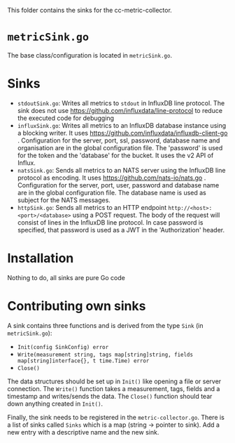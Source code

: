 This folder contains the sinks for the cc-metric-collector.

# `metricSink.go`
The base class/configuration is located in `metricSink.go`.

# Sinks
* `stdoutSink.go`: Writes all metrics to `stdout` in InfluxDB line protocol. The sink does not use https://github.com/influxdata/line-protocol to reduce the executed code for debugging
* `influxSink.go`: Writes all metrics to an InfluxDB database instance using a blocking writer. It uses https://github.com/influxdata/influxdb-client-go . Configuration for the server, port, ssl, password, database name and organisation are in the global configuration file. The 'password' is used for the token and the 'database' for the bucket. It uses the v2 API of Influx.
* `natsSink.go`: Sends all metrics to an NATS server using the InfluxDB line protocol as encoding. It uses https://github.com/nats-io/nats.go . Configuration for the server, port, user, password and database name are in the global configuration file. The database name is used as subject for the NATS messages.
* `httpSink.go`: Sends all metrics to an HTTP endpoint `http://<host>:<port>/<database>` using a POST request. The body of the request will consist of lines in the InfluxDB line protocol. In case password is specified, that password is used as a JWT in the 'Authorization' header.

# Installation
Nothing to do, all sinks are pure Go code

# Contributing own sinks
A sink contains three functions and is derived from the type `Sink` (in `metricSink.go`):
* `Init(config SinkConfig) error`
* `Write(measurement string, tags map[string]string, fields map[string]interface{}, t time.Time) error`
* `Close()`

The data structures should be set up in `Init()` like opening a file or server connection. The `Write()` function takes a measurement, tags, fields and a timestamp and writes/sends the data. The `Close()` function should tear down anything created in `Init()`.

Finally, the sink needs to be registered in the `metric-collector.go`. There is a list of sinks called `Sinks` which is a map (string -> pointer to sink). Add a new entry with a descriptive name and the new sink.
